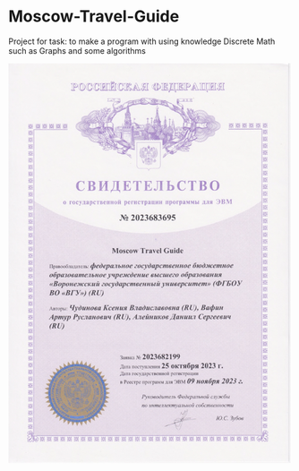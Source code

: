 # Moscow-Travel-Guide

Project for task: to make a program with using knowledge Discrete Math such as Graphs and some algorithms

![Registration](Registration.jpg)
